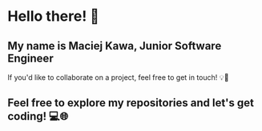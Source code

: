 # Hello there! 👋

## My name is Maciej Kawa, Junior Software Engineer

If you'd like to collaborate on a project, feel free to get in touch! 💡👥


## Feel free to explore my repositories and let's get coding! 💻🌐

